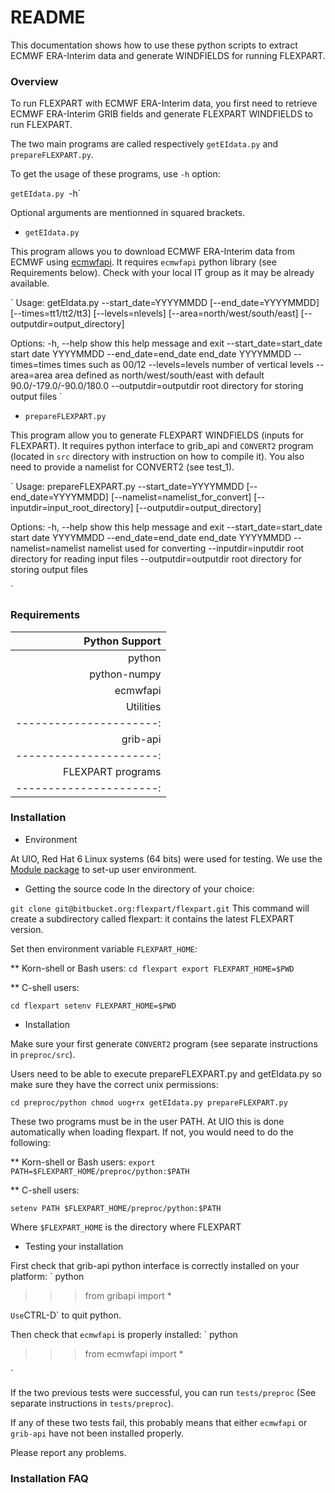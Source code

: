 # README #

This documentation shows how to use these python scripts to extract ECMWF ERA-Interim data and generate WINDFIELDS for running FLEXPART. 

### Overview ###

To run FLEXPART with ECMWF ERA-Interim data, you first need to retrieve ECMWF ERA-Interim GRIB fields and generate FLEXPART WINDFIELDS to run FLEXPART.

The two main programs are called respectively `getEIdata.py` and `prepareFLEXPART.py`. 

To get the usage of these programs, use `-h` option:

`getEIdata.py `-h`

Optional arguments are mentionned in squared brackets. 

* `getEIdata.py`

This program allows you to download ECMWF ERA-Interim data from ECMWF using [ecmwfapi](https://software.ecmwf.int/wiki/display/WEBAPI/ECMWF+Web+API+Home). 
It requires `ecmwfapi` python library (see Requirements below). Check with your local IT group as it may be already available.

`
Usage: getEIdata.py --start_date=YYYYMMDD [--end_date=YYYYMMDD] [--times=tt1/tt2/tt3] [--levels=nlevels]
                                                  [--area=north/west/south/east]  [--outputdir=output_directory]

Options:
  -h, --help            show this help message and exit
  --start_date=start_date
                        start date YYYYMMDD
  --end_date=end_date   end_date YYYYMMDD
  --times=times         times such as 00/12
  --levels=levels       number of vertical levels
  --area=area           area defined as north/west/south/east with default
                        90.0/-179.0/-90.0/180.0
  --outputdir=outputdir
                        root directory for storing output files
`

* `prepareFLEXPART.py`

This program allow you to generate FLEXPART WINDFIELDS (inputs for FLEXPART). It requires python interface to grib_api and `CONVERT2` program (located in `src` directory with instruction on how to compile it). You also need to provide a namelist for CONVERT2 (see test_1).

`
Usage: prepareFLEXPART.py --start_date=YYYYMMDD [--end_date=YYYYMMDD] [--namelist=namelist_for_convert] [--inputdir=input_root_directory] [--outputdir=output_directory]

Options:
  -h, --help            show this help message and exit
  --start_date=start_date
                        start date YYYYMMDD
  --end_date=end_date   end_date YYYYMMDD
  --namelist=namelist   namelist used for converting
  --inputdir=inputdir   root directory for reading input files
  --outputdir=outputdir
                        root directory for storing output files

`
### Requirements ###

| Python Support        |
|----------------------:| 
| python                | [http://www.python.org](http://www.python.org)  | We have use [python Anaconda](https://store.continuum.io/cshop/anaconda/) for our testings
| python-numpy          | [http://www.numpy.org/](http://www.numpy.org/)  | Not necessary if you have installed python Anaconda
| ecmwfapi              | [https://software.ecmwf.int/wiki/display/WEBAPI/ECMWF+Web+API+Home](https://software.ecmwf.int/wiki/display/WEBAPI/ECMWF+Web+API+Home) | You also need to install your API key (as explained in the documentation)
| Utilities             |
|----------------------:| 
|  grib-api             | [https://software.ecmwf.int/wiki/display/GRIB/Home](https://software.ecmwf.int/wiki/display/GRIB/Home) | Make sure you install GRIB-API with JPEG support and python GRIB-API.
|----------------------:| 
| FLEXPART programs     | to run these programs (prepareFLEXPART.py), you need to compile CONVERT2 program (located in preproc/src). See separate README file to get instructions on how to compile this code.
|----------------------:| 


### Installation ###

*  Environment

At UIO, Red Hat 6 Linux systems (64 bits) were used for testing. We use the [Module package](http://modules.sourceforge.net/) to set-up user environment.

* Getting the source code
In the directory of your choice:

`
git clone git@bitbucket.org:flexpart/flexpart.git
`
This command will create a subdirectory called flexpart: it contains the latest FLEXPART version.

Set then environment variable `FLEXPART_HOME`:

** Korn-shell or Bash users:
`
cd flexpart
export FLEXPART_HOME=$PWD
`

** C-shell users:

`
cd flexpart
setenv FLEXPART_HOME=$PWD
`

* Installation

Make sure your first generate `CONVERT2` program (see separate instructions in `preproc/src`).

Users need to be able to execute prepareFLEXPART.py and getEIdata.py so make sure they have the correct unix permissions:

`
cd preproc/python
chmod uog+rx getEIdata.py prepareFLEXPART.py
`

These two programs must be in the user PATH. At UIO this is done automatically when loading flexpart. If not, you would need to do the following:

** Korn-shell or Bash users:
`
export PATH=$FLEXPART_HOME/preproc/python:$PATH
`

** C-shell users:

`
setenv PATH $FLEXPART_HOME/preproc/python:$PATH
`

Where `$FLEXPART_HOME` is the directory where FLEXPART 

* Testing your installation

First check that grib-api python interface is correctly installed on your platform:
`
python
>>> from gribapi import *
>>>
`
Use `CTRL-D` to quit python.

Then check that `ecmwfapi` is properly installed:
`
python
>>> from ecmwfapi import *
>>>
`

If the two previous tests were successful, you can run `tests/preproc` (See separate instructions in `tests/preproc`). 

If any of these two tests fail, this probably means that either `ecmwfapi` or `grib-api` have not been installed properly. 

Please report any problems.

###  Installation FAQ ###


